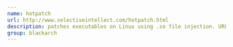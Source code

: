 ```yaml
---
name: hotpatch
url: http://www.selectiveintellect.com/hotpatch.html
description: patches executables on Linux using .so file injection. URL : http://www.selectiveintellect.com/hotpatch.html Groups : blackarch blackarch-backdoor
group: blackarch
---
```

